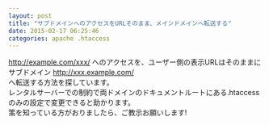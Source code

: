 ```yaml
---
layout: post
title: "サブドメインへのアクセスをURLそのまま、メインドメインへ転送する"
date: 2015-02-17 06:25:46
categories: apache .htaccess
---
```

<p><a href="http://example.com/xxx/" rel="nofollow">http://example.com/xxx/</a> へのアクセスを、ユーザー側の表示URLはそのままにサブドメイン <a href="http://xxx.example.com/" rel="nofollow">http://xxx.example.com/</a><br>
へ転送する方法を探しています。<br>
レンタルサーバーでの制約で両ドメインのドキュメントルートにある.htaccessのみの設定で変更できると助かります。<br>
策を知っている方がおりましたら、ご教示お願いします!</p>
